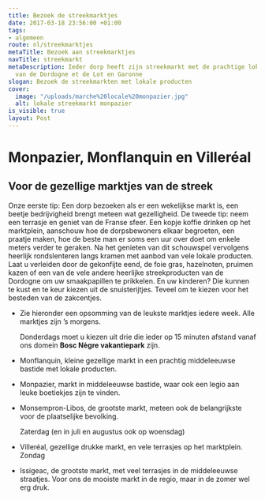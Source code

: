 ```yaml
---
title: Bezoek de streekmarktjes
date: 2017-03-18 23:56:00 +01:00
tags:
- algemeen
route: nl/streekmarktjes
metaTitle: Bezoek aan streekmarktjes
navTitle: streekmarkt
metaDescription: Ieder dorp heeft zijn streekmarkt met de prachtige lokale producten
  van de Dordogne et de Lot en Garonne
slogan: Bezoek de streekmarkten met lokale producten
cover:
  image: "/uploads/marche%20locale%20monpazier.jpg"
  alt: lokale streekmarkt monpazier
is_visible: true
layout: Post
---
```


# Monpazier, Monflanquin en Villeréal

## Voor de gezellige marktjes van de streek

Onze eerste tip: Een dorp bezoeken als er een wekelijkse markt is, een beetje bedrijvigheid brengt meteen wat gezelligheid. De tweede tip: neem een terrasje en geniet van de Franse sfeer. Een kopje koffie drinken op het marktplein, aanschouw hoe de dorpsbewoners elkaar begroeten, een praatje maken, hoe de beste man er soms een uur over doet om enkele meters verder te geraken. Na het genieten van dit schouwspel vervolgens heerlijk rondslenteren langs kramen met aanbod van vele lokale producten. Laat u verleiden door de gekonfijte eend, de foie gras, hazelnoten, pruimen kazen of een van de vele andere heerlijke streekproducten van de Dordogne om uw smaakpapillen te prikkelen.
En uw kinderen? Die kunnen te kust en te keur kiezen uit de snuisterijtjes. Teveel om te kiezen voor het besteden van de zakcentjes.

* Zie hieronder een opsomming van de leukste marktjes iedere week.
  Alle marktjes zijn ’s morgens.

  Donderdags moet u kiezen uit drie die ieder op 15 minuten afstand vanaf ons domein **Bosc Nègre vakantiepark** zijn.

* Monflanquin, kleine gezellige markt in een prachtig middeleeuwse bastide met lokale producten.

* Monpazier, markt in middeleeuwse bastide, waar ook een legio aan leuke boetiekjes zijn te vinden.

* Monsempron-Libos, de grootste markt, meteen ook de belangrijkste voor de plaatselijke bevolking.
  

  Zaterdag (en in juli en augustus ook op woensdag)

* Villeréal, gezellige drukke markt, en vele terrasjes op het marktplein.
  Zondag

* Issigeac, de grootste markt, met veel terrasjes in de middeleeuwse straatjes. Voor ons de mooiste markt in de regio, maar in de zomer wel erg druk.